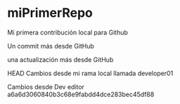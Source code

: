 # miPrimerRepo

Mi primera contribución local para Github

Un commit más desde GitHub

una actualización más desde GitHub

HEAD
Cambios desde mi rama local llamada developer01

Cambios desde Dev editor
 a6a6d3060840b3c68e9fabdd4dce283bec45df88
